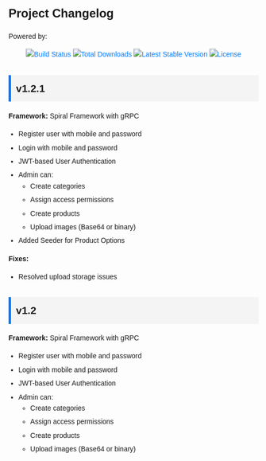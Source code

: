 <!DOCTYPE html>
<html lang="en">
<head>
    <meta charset="UTF-8">
    <meta name="viewport" content="width=device-width, initial-scale=1.0">
    <title>Changelog</title>
    <style>
        body {
            font-family: Arial, sans-serif;
            line-height: 1.6;
            margin: 20px;
        }
        .header {
            margin-bottom: 30px;
        }
        .header h1 {
            font-size: 24px;
        }
        .header a {
            color: #007bff;
            text-decoration: none;
        }
        .header a:hover {
            text-decoration: underline;
        }
        .changelog {
            max-width: 800px;
            margin: 0 auto;
        }
        .version {
            margin-bottom: 20px;
        }
        .version h2 {
            background-color: #f4f4f4;
            padding: 10px;
            border-left: 5px solid #007bff;
        }
        .features, .fixes {
            padding-left: 20px;
        }
        .features li, .fixes li {
            margin-bottom: 5px;
        }
    </style>
</head>
<body>
    <div class="header">
        <h1>Project Changelog</h1>
       <p>Powered by:</p>
        <p align="center" class="badges">
            <a href="https://spiral.dev" target="_blank"><img src="https://github.com/laravel/framework/workflows/tests/badge.svg" alt="Build Status"></a>
            <a href="https://packagist.org/packages/spiral/framework" target="_blank"><img src="https://img.shields.io/packagist/dt/spiral/framework" alt="Total Downloads"></a>
            <a href="https://packagist.org/packages/spiral/framework" target="_blank"><img src="https://img.shields.io/packagist/v/spiral/framework" alt="Latest Stable Version"></a>
            <a href="https://github.com/spiral/framework/blob/master/LICENSE" target="_blank"><img src="https://img.shields.io/packagist/l/spiral/framework" alt="License"></a>
        </p>
    </div>
    <div class="changelog">
        <div class="version" id="v1-2-1">
            <h2>v1.2.1</h2>
            <p><strong>Framework:</strong> Spiral Framework with gRPC</p>
            <ul class="features">
                <li>Register user with mobile and password</li>
                <li>Login with mobile and password</li>
                <li>JWT-based User Authentication</li>
                <li>Admin can:
                    <ul>
                        <li>Create categories</li>
                        <li>Assign access permissions</li>
                        <li>Create products</li>
                        <li>Upload images (Base64 or binary)</li>
                    </ul>
                </li>
                <li>Added Seeder for Product Options</li>
            </ul>
            <p><strong>Fixes:</strong></p>
            <ul class="fixes">
                <li>Resolved upload storage issues</li>
            </ul>
        </div>
        <div class="version" id="v1-2">
            <h2>v1.2</h2>
            <p><strong>Framework:</strong> Spiral Framework with gRPC</p>
            <ul class="features">
                <li>Register user with mobile and password</li>
                <li>Login with mobile and password</li>
                <li>JWT-based User Authentication</li>
                <li>Admin can:
                    <ul>
                        <li>Create categories</li>
                        <li>Assign access permissions</li>
                        <li>Create products</li>
                        <li>Upload images (Base64 or binary)</li>
                    </ul>
                </li>
            </ul>
        </div>
        <!-- Add other versions dynamically -->
    </div>
</body>
</html>

